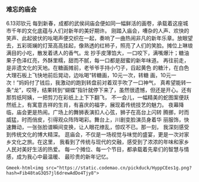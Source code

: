   ### 难忘的庙会
6.13邓钦元
  每到新春，成都的武侯祠庙会便如同一幅鲜活的画卷，承载着这座城市千年的文化底蕴与人们对新年的美好期许。 
  刚踏入庙会，嘈杂的人声、欢快的笑声、此起彼伏的吆喝声便交织在一起，奏响了一曲热闹非凡的新年乐章。放眼望去，五彩斑斓的灯笼高高挂起，像熟透的红柿子，照亮了人们的笑脸。摊位上琳琅满目的小吃，散发着诱人的香气。龙 抄手皮薄馅大，一口咬下，满嘴爆汁；糖油果子色泽红亮，外酥里糯，甜而不腻，每一口都是甜蜜的新年味道。
  再往前走，是非遗文化的天地。在糖画摊前，老爷爷手持小勺子，舀起黄色 的糖汁，在白色大理石板上飞快地前后晃动，边吆喝“转糖画，10元一次，转糖 画，10元一次！”妈妈付了钱后，我激动的跑到转盘前对着双手吹了一口神气， 真希望能转一条“龙”，哎呀，结果转到“蝴蝶”指针就停下来了，虽然很遗憾，但还是开心。还有那剪纸阿姨，一把剪刀在彩纸上上下下翻飞， 不一会儿，一幅精美的蛇图案便跃然纸上，有寓意吉祥的生肖，有喜庆的福字，展现着传统技艺的魅力。
  夜幕降临，庙会更是热闹。广场上的舞狮表演扣人心弦，狮子在高台上闪转 腾挪，时而威猛，时而俏皮，引得观众阵阵喝彩。舞台上，川剧变脸演员身着华 丽服饰，快速舞动，一张张脸谱瞬间变换，让人眼花缭乱，惊叹不已。那一刻， 我深刻感受到传统文化的博大精深。
  逛庙会，不仅是一场视觉与味觉的盛宴，更是一次对家乡文化之旅。在这里， 我看到了传统与现代的交融，感受到了浓浓的年味和家乡人民对美好生活的热爱。 每一个摊位、每一个节目，都承载着先辈们的智慧与情感，成为我心中最温暖、 最珍贵的新年记忆。 

`Gmeek-html<img src="https://static.codemao.cn/pickduck/HyppCEes1g.png?hash=Fib48taG3Q57jl6drewAdDo4Tjy8">`